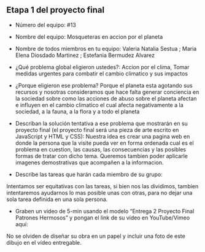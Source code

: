 ## Etapa 1 del proyecto final

- Número del equipo: #13
- Nombre del equipo: Mosqueteras en accion por el planeta 

- Nombre de todos miembros en tu equipo: Valeria Natalia Sestua ; Maria Elena Diosdado Martinez ; Estefania Bermudez Alvarez 

- ¿Qué problema global eligieron ustedes?: Accion por el clima, Tomar medidas urgentes para combatir el cambio climatico y sus impactos

- ¿Porque eligieron ese problema? 
Porque el planeta esta agotando sus recursos y nosotras consideramos que hace falta generar conciencia en la sociedad sobre como las acciones de abuso sobre el planeta afectan e influyen en el cambio climatico el cual afecta negativamente a la sociedad, a la fauna, a la flora y a todo el planeta

- Describan la solución tentativa a ese problema que mostrarán en su proyecto final (el proyecto final será una pieza de arte escrito en JavaScript y HTML y CSS):
Nuestra idea es crear una pagina web en donde la persona que la visite pueda ver en forma ordenada cual es el problema en cuestion, las causas, las consecuencias y las posibles formas de tratar con dicho tema. Queremos tambien poder aplicarle imagenes demostrativas que acompañen a la informacion. 

- Describe las tareas que harán cada miembro de su grupo: 

Intentamos ser equitativas con las tareas, si bien nos las dividimos, tambien intentaremos ayudarnos lo mas posible unas con otras, para no dejar una sola tarea definida en una sola persona. 

- Graben un video de 5-min usando el modelo “Entrega 2 Proyecto Final Patrones Hermosos” y pongan el link de su vídeo en YouTube/Vimeo aquí:

No se olviden de diseñar su obra en un papel y incluir una foto de este dibujo en el vídeo entregable.

